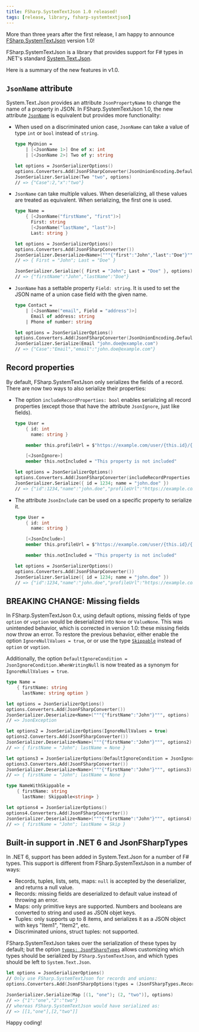 ```yaml
---
title: FSharp.SystemTextJson 1.0 released!
tags: [release, library, fsharp-systemtextjson]
---
```


More than three years after the first release, I am happy to announce [FSharp.SystemTextJson](https://github.com/tarmil/fsharp.systemtextjson) version 1.0!

FSharp.SystemTextJson is a library that provides support for F# types in .NET's standard [System.Text.Json](https://learn.microsoft.com/en-us/dotnet/standard/serialization/system-text-json/how-to?pivots=dotnet-6-0).

Here is a summary of the new features in v1.0.

## `JsonName` attribute

System.Text.Json provides an attribute `JsonPropertyName` to change the name of a property in JSON.
In FSharp.SystemTextJson 1.0, the new attribute [`JsonName`](https://github.com/Tarmil/FSharp.SystemTextJson/blob/master/docs/Customizing.md#jsonname) is equivalent but provides more functionality:

* When used on a discriminated union case, `JsonName` can take a value of type `int` or `bool` instead of `string`.

    ```fsharp
    type MyUnion =
        | [<JsonName 1>] One of x: int
        | [<JsonName 2>] Two of y: string
    
    let options = JsonSerializerOptions()
    options.Converters.Add(JsonFSharpConverter(JsonUnionEncoding.Default ||| JsonUnionEncoding.InternalTag ||| JsonUnionEncoding.NamedFields))
    JsonSerializer.Serialize(Two "two", options)
    // => {"Case":2,"x":"two"}
    ```

* `JsonName` can take multiple values.
    When deserializing, all these values are treated as equivalent.
    When serializing, the first one is used.

    ```fsharp
    type Name =
        { [<JsonName("firstName", "first")>]
          First: string
          [<JsonName("lastName", "last")>]
          Last: string }

    let options = JsonSerializerOptions()
    options.Converters.Add(JsonFSharpConverter())
    JsonSerializer.Deserialize<Name>("""{"first":"John","last":"Doe"}""", options)
    // => { First = "John"; Last = "Doe" }

    JsonSerializer.Serialize({ First = "John"; Last = "Doe" }, options)
    // => {"firstName":"John","lastName":"Doe"}
    ```

* `JsonName` has a settable property `Field: string`.
    It is used to set the JSON name of a union case field with the given name.

    ```fsharp
    type Contact =
        | [<JsonName("email", Field = "address")>]
          Email of address: string
        | Phone of number: string

    let options = JsonSerializerOptions()
    options.Converters.Add(JsonFSharpConverter(JsonUnionEncoding.Default ||| JsonUnionEncoding.InternalTag ||| JsonUnionEncoding.NamedFields))
    JsonSerializer.Serialize(Email "john.doe@example.com")
    // => {"Case":"Email","email":"john.doe@example.com"}
    ```

## Record properties

By default, FSharp.SystemTextJson only serializes the fields of a record.
There are now two ways to also serialize their properties:

* The option `includeRecordProperties: bool` enables serializing all record properties (except those that have the attribute `JsonIgnore`, just like fields).

    ```fsharp
    type User =
        { id: int
          name: string }

        member this.profileUrl = $"https://example.com/user/{this.id}/{this.name}"

        [<JsonIgnore>]
        member this.notIncluded = "This property is not included"

    let options = JsonSerializerOptions()
    options.Converters.Add(JsonFSharpConverter(includeRecordProperties = true))
    JsonSerializer.Serialize({ id = 1234; name = "john.doe" })
    // => {"id":1234,"name":"john.doe","profileUrl":"https://example.com/user/1234/john.doe"}
    ```

* The attribute `JsonInclude` can be used on a specific property to serialize it.

    ```fsharp
    type User =
        { id: int
          name: string }

        [<JsonInclude>]
        member this.profileUrl = $"https://example.com/user/{this.id}/{this.name}"

        member this.notIncluded = "This property is not included"

    let options = JsonSerializerOptions()
    options.Converters.Add(JsonFSharpConverter())
    JsonSerializer.Serialize({ id = 1234; name = "john.doe" })
    // => {"id":1234,"name":"john.doe","profileUrl":"https://example.com/user/1234/john.doe"}
    ```

## BREAKING CHANGE: Missing fields

In FSharp.SystemTextJson 0.x, using default options, missing fields of type `option` or `voption` would be deserialized into `None` or `ValueNone`.
This was unintended behavior, which is corrected in version 1.0: these missing fields now throw an error.
To restore the previous behavior, either enable the option `IgnoreNullValues = true`, or or use the type [`Skippable`](https://github.com/Tarmil/FSharp.SystemTextJson/blob/master/docs/Format.md#skippable) instead of `option` or `voption`.

Additionally, the option `DefaultIgnoreCondition = JsonIgnoreCondition.WhenWritingNull` is now treated as a synonym for `IgnoreNullValues = true`.

```fsharp
type Name =
    { firstName: string
      lastName: string option }

let options = JsonSerializerOptions()
options.Converters.Add(JsonFSharpConverter())
JsonSerializer.Deserialize<Name>("""{"firstName":"John"}""", options)
// => JsonException

let options2 = JsonSerializerOptions(IgnoreNullValues = true)
options2.Converters.Add(JsonFSharpConverter())
JsonSerializer.Deserialize<Name>("""{"firstName":"John"}""", options2)
// => { firstName = "John"; lastName = None }

let options3 = JsonSerializerOptions(DefaultIgnoreCondition = JsonIgnoreCondition.WhenWritingNull)
options3.Converters.Add(JsonFSharpConverter())
JsonSerializer.Deserialize<Name>("""{"firstName":"John"}""", options3)
// => { firstName = "John"; lastName = None }

type NameWithSkippable =
    { firstName: string
      lastName: Skippable<string> }

let options4 = JsonSerializerOptions()
options4.Converters.Add(JsonFSharpConverter())
JsonSerializer.Deserialize<Name>("""{"firstName":"John"}""", options4)
// => { firstName = "John"; lastName = Skip }
```

## Built-in support in .NET 6 and JsonFSharpTypes

In .NET 6, support has been added in System.Text.Json for a number of F# types.
This support is different from FSharp.SystemTextJson in a number of ways:

* Records, tuples, lists, sets, maps: `null` is accepted by the deserializer, and returns a null value.
* Records: missing fields are deserialized to default value instead of throwing an error.
* Maps: only primitive keys are supported. Numbers and booleans are converted to string and used as JSON objet keys.
* Tuples: only supports up to 8 items, and serializes it as a JSON object with keys "Item1", "Item2", etc.
* Discriminated unions, struct tuples: not supported.

FSharp.SystemTextJson takes over the serialization of these types by default; but the option [`types: JsonFSharpTypes`](https://github.com/Tarmil/FSharp.SystemTextJson/blob/master/docs/Customizing.md#types) allows customizing which types should be serialized by `FSharp.SystemTextJson`, and which types should be left to `System.Text.Json`.

```fsharp
let options = JsonSerializerOptions()
// Only use FSharp.SystemTextJson for records and unions:
options.Converters.Add(JsonFSharpOptions(types = (JsonFSharpTypes.Records ||| JsonFSharpTypes.Unions)))

JsonSerializer.Serialize(Map [(1, "one"); (2, "two")], options)
// => {"1":"one","2":"two"}
// whereas FSharp.SystemTextJson would have serialized as:
// => [[1,"one"],[2,"two"]]
```

Happy coding!
